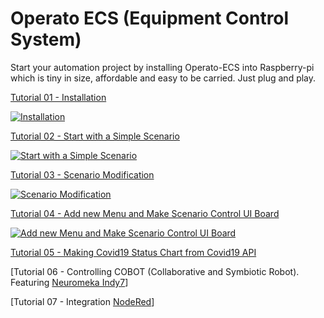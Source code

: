 # Operato ECS (Equipment Control System)

Start your automation project by installing Operato-ECS into Raspberry-pi which is tiny in size, affordable and easy to be carried. Just plug and play.

[Tutorial 01 - Installation](./tutorial-01-installation.md)

[![Installation](https://img.youtube.com/vi/AM6LZ_NcNYM/mqdefault.jpg)](https://youtu.be/AM6LZ_NcNYM)

[Tutorial 02 - Start with a Simple Scenario](./tutorial-02-simple-scenario.md)

[![Start with a Simple Scenario](https://img.youtube.com/vi/MdOpjZxVZ_c/mqdefault.jpg)](https://youtu.be/MdOpjZxVZ_c)

[Tutorial 03 - Scenario Modification](./tutorial-03-scenario-modification.md)

[![Scenario Modification](https://img.youtube.com/vi/wT9Zt7e8mBI/mqdefault.jpg)](https://youtu.be/wT9Zt7e8mBI)

[Tutorial 04 - Add new Menu and Make Scenario Control UI Board](./tutorial-04-scenario-control.md)

[![Add new Menu and Make Scenario Control UI Board](https://img.youtube.com/vi/-1bZg75Ao0A/mqdefault.jpg)](https://youtu.be/1bZg75Ao0A)

[Tutorial 05 - Making Covid19 Status Chart from Covid19 API](./tutorial-05-covid19.md)

[Tutorial 06 - Controlling COBOT (Collaborative and Symbiotic Robot). Featuring [Neuromeka Indy7](https://www.neuromeka.com/)]

[Tutorial 07 - Integration [NodeRed](https://nodered.org/)]
